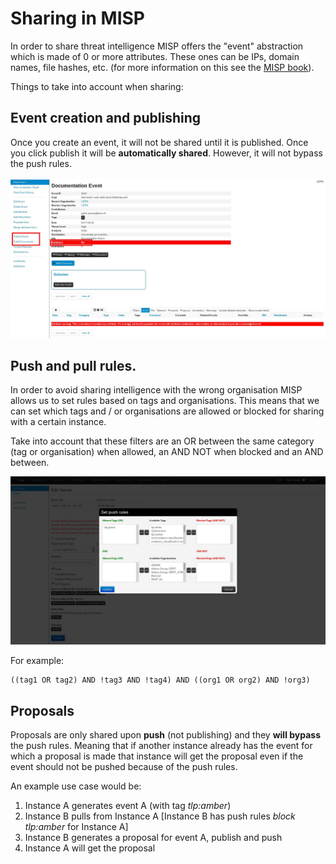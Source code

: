 # Sharing in MISP
In order to share threat intelligence MISP offers the "event" abstraction which is made of 0 or more attributes. These ones can be IPs, domain names, file hashes, etc. (for more information on this see the [MISP book](https://github.com/MISP/misp-book)).

Things to take into account when sharing:

## Event creation and publishing
Once you create an event, it will not be shared until it is published. Once you click publish it will be **automatically shared**. However, it will not bypass the push rules.

![event sharing](img/event_publish.jpg "Publish Event")

## Push and pull rules.
In order to avoid sharing intelligence with the wrong organisation MISP allows us to set rules based on tags and organisations. This means that we can set which tags and / or organisations are allowed or blocked for sharing with a certain instance.

Take into account that these filters are an OR between the same category (tag or organisation) when allowed, an AND NOT when blocked and an AND between.

![event sharing](img/push_pull_rules.jpg "Publish Event")

For example:

```
((tag1 OR tag2) AND !tag3 AND !tag4) AND ((org1 OR org2) AND !org3)
```

## Proposals

Proposals are only shared upon **push** (not publishing) and they **will bypass** the push rules. Meaning that if another instance already has the event for which a proposal is made that instance will get the proposal even if the event should not be pushed because of the push rules.

An example use case would be:

1. Instance A generates event A (with tag *tlp:amber*)
2. Instance B pulls from Instance A [Instance B has push rules *block tlp:amber* for Instance A]
3. Instance B generates a proposal for event A, publish and push
4. Instance A will get the proposal
